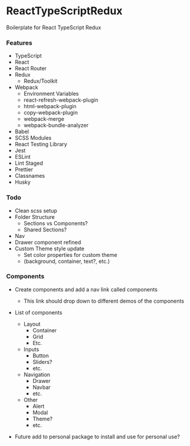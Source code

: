 # ReactTypeScriptRedux

Boilerplate for React TypeScript Redux

### Features

- TypeScript
- React
- React Router
- Redux
  - Redux/Toolkit
- Webpack
  - Environment Variables
  - react-refresh-webpack-plugin
  - html-webpack-plugin
  - copy-webpack-plugin
  - webpack-merge
  - webpack-bundle-analyzer
- Babel
- SCSS Modules
- React Testing Library
- Jest
- ESLint
- Lint Staged
- Prettier
- Classnames
- Husky

### Todo


- Clean scss setup
- Folder Structure
  - Sections vs Components?
  - Shared Sections?
- Nav
- Drawer component refined
- Custom Theme style update
  - Set color properties for custom theme
  - (background, container, text?, etc.)


### Components
- Create components and add a nav link called components
  - This link should drop down to different demos of the components
- List of components
  - Layout
    - Container
    - Grid
    - Etc.
  - Inputs
    - Button
    - Sliders?
    - etc.
  - Navigation
    - Drawer
    - Navbar
    - etc.
  - Other
    - Alert
    - Modal
    - Theme?
    - etc.


- Future add to personal package to install and use for personal use?